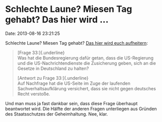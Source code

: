 Schlechte Laune? Miesen Tag gehabt? Das hier wird \...
======================================================

Date: 2013-08-16 23:21:25

Schlechte Laune? Miesen Tag gehabt? [Das hier wird euch
aufheitern](http://www.thomasoppermann.de/downloads/1376573864.pdf):

> [Frage 33:]{.underline}\
> Was hat die Bundesregierung dafür getan, dass die US-Regierung und die
> US-Nachrichtendienste die Zusicherung geben, sich an die Gesetze in
> Deutschland zu halten?
>
> [Antwort zu Frage 33:]{.underline}\
> Auf Nachfrage hat die US-Seite im Zuge der laufenden
> Sachverhaltsaufklärung versichert, dass sie nicht gegen deutsches
> Recht verstoße.

Und man muss ja fast dankbar sein, dass diese Frage überhaupt
beantwortet wird. Die Hälfte der anderen Fragen unterliegen aus Gründen
des Staatsschutzes der Geheimhaltung. Nee, klar.
